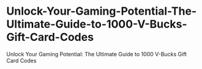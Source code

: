 # Unlock-Your-Gaming-Potential-The-Ultimate-Guide-to-1000-V-Bucks-Gift-Card-Codes
Unlock Your Gaming Potential: The Ultimate Guide to 1000 V-Bucks Gift Card Codes
